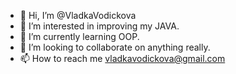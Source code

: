 - 👋 Hi, I’m @VladkaVodickova
- 👀 I’m interested in improving my JAVA.
- 🌱 I’m currently learning OOP.
- 💞️ I’m looking to collaborate on anything really.
- 📫 How to reach me vladkavodickova@gmail.com

<!---
VladkaVodickova/VladkaVodickova is a ✨ special ✨ repository because its `README.md` (this file) appears on your GitHub profile.
You can click the Preview link to take a look at your changes.
--->

